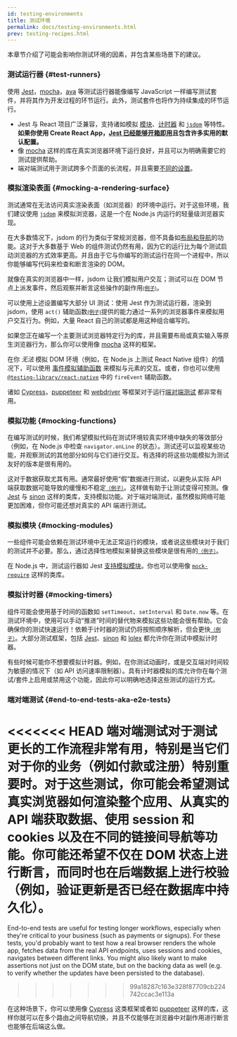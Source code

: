 ```yaml
---
id: testing-environments
title: 测试环境
permalink: docs/testing-environments.html
prev: testing-recipes.html
---
```


<!-- 本文档适用于那些熟悉 JavaScript 并且可能已经使用它编写过测试的人。它可以作为 React 组件测试环境差异的参考，以及这些差异会如何影响他们编写的测试。本文档倾向基于 Web 的 react-dom 组件的测试，但也有基于其他渲染器测试的注释。 -->

本章节介绍了可能会影响你测试环境的因素，并包含某些场景下的建议。

### 测试运行器 {#test-runners}

使用 [Jest](https://jestjs.io/)，[mocha](https://mochajs.org/)，[ava](https://github.com/avajs/ava) 等测试运行器能像编写 JavaScript 一样编写测试套件，并将其作为开发过程的环节运行。此外，测试套件也将作为持续集成的环节运行。

- Jest 与 React 项目广泛兼容，支持诸如模拟 [模块](#mocking-modules)、[计时器](#mocking-timers) 和 [`jsdom`](#mocking-a-rendering-surface) 等特性。**如果你使用 Create React App，[Jest 已经能够开箱即用](https://facebook.github.io/create-react-app/docs/running-tests)且包含许多实用的默认配置。**
- 像 [mocha](https://mochajs.org/#running-mocha-in-the-browser) 这样的库在真实浏览器环境下运行良好，并且可以为明确需要它的测试提供帮助。
- 端对端测试用于测试跨多个页面的长流程，并且需要[不同的设置](#end-to-end-tests-aka-e2e-tests)。

### 模拟渲染表面 {#mocking-a-rendering-surface}

测试通常在无法访问真实渲染表面（如浏览器）的环境中运行。对于这些环境，我们建议使用 [`jsdom`](https://github.com/jsdom/jsdom) 来模拟浏览器，这是一个在 Node.js 内运行的轻量级浏览器实现。

在大多数情况下，jsdom 的行为类似于常规浏览器，但不具备如[布局和导航](https://github.com/jsdom/jsdom#unimplemented-parts-of-the-web-platform)的功能。这对于大多数基于 Web 的组件测试仍然有用，因为它的运行比为每个测试启动浏览器的方式效率更高。并且由于它与你编写的测试运行在同一个进程中，所以你能够编写代码来检查和断言渲染的 DOM。

就像在真实的浏览器中一样，jsdom 让我们模拟用户交互；测试可以在 DOM 节点上派发事件，然后观察并断言这些操作的副作用[<small>(例子)</small>](/docs/testing-recipes.html#events)。

可以使用上述设置编写大部分 UI 测试：使用 Jest 作为测试运行器，渲染到 jsdom，使用 `act()` 辅助函数[<small>(例子)</small>](/docs/testing-recipes.html)提供的能力通过一系列的浏览器事件来模拟用户交互行为。例如，大量 React 自己的测试都是用这种组合编写的。

如果您正在编写一个主要测试浏览器特定行为的库，并且需要布局或真实输入等原生浏览器行为，那么你可以使用像 [mocha](https://mochajs.org/) 这样的框架。

在你 _无法_ 模拟 DOM 环境（例如，在 Node.js 上测试 React Native 组件）的情况下，可以使用 [事件模拟辅助函数](https://reactjs.org/docs/test-utils.html#simulate) 来模拟与元素的交互。或者，你也可以使用 [`@testing-library/react-native`](https://testing-library.com/docs/native-testing-library) 中的 `fireEvent` 辅助函数。

诸如 [Cypress](https://www.cypress.io/)，[puppeteer](https://github.com/GoogleChrome/puppeteer) 和 [webdriver](https://www.seleniumhq.org/projects/webdriver/) 等框架对于运行[端对端测试](#end-to-end-tests-aka-e2e-tests) 都非常有用。

### 模拟功能 {#mocking-functions}

在编写测试的时候，我们希望模拟代码在测试环境较真实环境中缺失的等效部分（例如，在 Node.js 中检查 `navigator.onLine` 的状态）。测试还可以监视某些功能，并观察测试的其他部分如何与它们进行交互。有选择的将这些功能模拟为测试友好的版本是很有用的。

这对于数据获取尤其有用。通常最好使用“假”数据进行测试，以避免从实际 API 端获取数据可能导致的缓慢和不稳定[<small>（例子）</small>](/docs/testing-recipes.html#data-fetching)。这样做有助于让测试变得可预测。像 [Jest](https://jestjs.io/) 与 [sinon](https://sinonjs.org/) 这样的类库，支持模拟功能。对于端对端测试，虽然模拟网络可能更加困难，但你可能还想对真实的 API 端进行测试。

### 模拟模块 {#mocking-modules}

一些组件可能会依赖在测试环境中无法正常运行的模块，或者说这些模块对于我们的测试并不必要。那么，通过选择性地模拟来替换这些模块是很有用的[<small>（例子）</small>](/docs/testing-recipes.html#mocking-modules)。

在 Node.js 中，测试运行器如 Jest [支持模拟模块](https://jestjs.io/docs/en/manual-mocks)。你也可以使用像 [`mock-require`](https://www.npmjs.com/package/mock-require) 这样的类库。

### 模拟计时器 {#mocking-timers}

组件可能会使用基于时间的函数如 `setTimeout`、`setInterval` 和 `Date.now` 等。在测试环境中，使用可以手动“推进”时间的替代物来模拟这些功能会很有帮助。它会确保你的测试快速运行！依赖于计时器的测试仍将按照顺序解析，但会更快[<small>（例子）</small>](/docs/testing-recipes.html#timers)。大部分测试框架，包括 [Jest](https://jestjs.io/docs/en/timer-mocks)、[sinon](https://sinonjs.org/releases/v7.3.2/fake-timers/) 和 [lolex](https://github.com/sinonjs/lolex) 都允许你在测试中模拟计时器。

有些时候可能你不想要模拟计时器。例如，在你测试动画时，或是交互端对时间较为敏感的情况下（如 API 访问速率限制器）。具有计时器模拟的库允许你在每个测试/套件上启用或禁用这个功能，因此你可以明确地选择这些测试的运行方式。

### 端对端测试 {#end-to-end-tests-aka-e2e-tests}

<<<<<<< HEAD
端对端测试对于测试更长的工作流程非常有用，特别是当它们对于你的业务（例如付款或注册）特别重要时。对于这些测试，你可能会希望测试真实浏览器如何渲染整个应用、从真实的 API 端获取数据、使用 session 和 cookies 以及在不同的链接间导航等功能。你可能还希望不仅在 DOM 状态上进行断言，而同时也在后端数据上进行校验（例如，验证更新是否已经在数据库中持久化）。
=======
End-to-end tests are useful for testing longer workflows, especially when they're critical to your business (such as payments or signups). For these tests, you'd probably want to test how a real browser renders the whole app, fetches data from the real API endpoints, uses sessions and cookies, navigates between different links. You might also likely want to make assertions not just on the DOM state, but on the backing data as well (e.g. to verify whether the updates have been persisted to the database).
>>>>>>> 99a18287c163e328f87709cb224742ccac3e113a

在这种场景下，你可以使用像 [Cypress](https://www.cypress.io/) 这类框架或者如 [puppeteer](https://github.com/GoogleChrome/puppeteer) 这样的库，这样你就可以在多个路由之间导航切换，并且不仅能够在浏览器中对副作用进行断言也能够在后端这么做。
